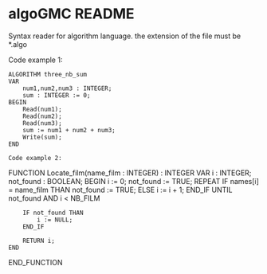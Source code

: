 # algoGMC README

Syntax reader for algorithm language. the extension of the file must be *.algo

Code example 1:
```
ALGORITHM three_nb_sum
VAR
    num1,num2,num3 : INTEGER;
    sum : INTEGER := 0;
BEGIN
    Read(num1);
    Read(num2);
    Read(num3);
    sum := num1 + num2 + num3;
    Write(sum);
END

Code example 2:
```
FUNCTION Locate_film(name_film : INTEGER) : INTEGER 
    VAR
        i : INTEGER;
        not_found : BOOLEAN;
    BEGIN
        i := 0;
        not_found := TRUE;
        REPEAT
            IF names[i] = name_film THAN 
                not_found := TRUE;
            ELSE
                i := i + 1;
            END_IF
        UNTIL not_found AND i < NB_FILM

        IF not_found THAN
            i := NULL;
        END_IF

        RETURN i;
    END
END_FUNCTION


